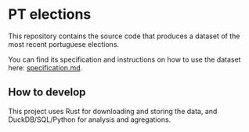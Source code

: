 # PT elections

This repository contains the source code that produces a dataset of the most recent portuguese elections.

You can find its specification and instructions on how to use the dataset here: [specification.md](specification.md).

## How to develop

This project uses Rust for downloading and storing the data, and DuckDB/SQL/Python for analysis and agregations.
